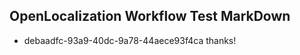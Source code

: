 ## OpenLocalization Workflow Test MarkDown
* debaadfc-93a9-40dc-9a78-44aece93f4ca thanks!

<!--HONumber=Oct16_HO4-->


